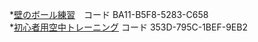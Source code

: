 *[壁のボール練習](https://www.youtube.com/watch?v=jPFdIlSh0wY&t=175s)　コード BA11-B5F8-5283-C658  
*[初心者用空中トレーニング](https://www.youtube.com/watch?v=UW3EeU-sIAI) コード 353D-795C-1BEF-9EB2
